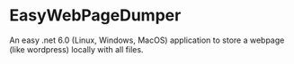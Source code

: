 # EasyWebPageDumper
An easy .net 6.0 (Linux, Windows, MacOS) application to store a webpage (like wordpress) locally with all files.
